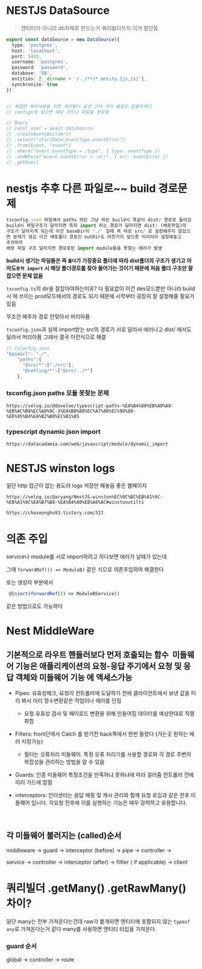 # NESTJS DataSource

> 엔티티가 아니라 db자체로 만드는거 쿼리빌더쓰지 이거 잘안씀

```typescript
export const dataSource = new DataSource({
  type: 'postgres',
  host: 'localhost',
  port: 5432,
  username: 'postgres',
  password: 'password',
  database: 'DB',
  entities: [__dirname + '/../**/*.entity.{js,ts}'],
  synchronize: true
})


// 복잡한 쿼리사용을 위한 쿼리빌더 옵션 근데 거이 쓸일은 없을듯하다 
// configs에 넣으면 해당 코드나 파일을 못찾음 

// Query
// const user = await dataSource
// .createQueryBuilder()
// .select("startDate,eventType,eventError")
// .from(Event, "event")
// .where("event.eventType = :type", { type: eventType })
// .andWhere("event.eventError = :err", { err: eventError })
// .getOne()
```

# nestjs 추후 다른 파일로~~ build 경로문제

```typescript
tsconfig.json 파일에서 paths 하든 그냥 하든 build시 똑같이 dist/ 경로로 들어감 
build시 파일구조가 달라지면 특히 import 하는 경로가 달라지면 dist/ (배포파일)의 
구조가 달라지게 되는데 이건 baseDir이 './' 일때 즉 따로 src/ 로 설정해주지 않았으
면 문제가 생김 이건 배포폴더 경로인 outDir도 마찬가지 앞으론 미리미리 설정해놓고
주의하자 
배포 파일 구조 달라지면 경로로된 import module들을 못찾는 에러가 발생 
```

**build시 생기는 파일들은 즉 `폴더`가 가장중요 폴더에 따라 dist폴더의 구조가 생기고 아마도`동적 import` 시 해당 폴더경로를 찾아 들어가는 것이기 때문에 처음 폴더 구조만 잘 잡으면 문제 없음**

`tsconfig.ts`의 dir을 잘잡아야하는이유? 다 필요없이 이건 dev모드뿐만 아니라 build시 에 쓰이는 prod모드에서의 경로도 되기 때문에 시작부터 굉장히 잘 설정해줄 필요가있음

무조건 해주자 경로 안맞아서 머리아픔

`tsconfig.json`과 실제 import받는 src의 경로가 서로 달라서 에러나고 dist/ 에서도 달라서 머리아픔 그래서 결국 이런식으로 해결

```typescript
// tsconfig.json
"baseUrl": "./",
    "paths":{
      "@src/*":["./src"],
      "@setting/*":["@src/../*"]
    },
```

### tsconfig.json paths 모듈 못찾는 문제

```
https://velog.io/@davelee/typescript-paths-%EA%B4%80%EB%A0%A8-%EB%AC%B8%EC%A0%9C-3%EA%B0%80%EC%A7%80%EC%99%80-%ED%95%B4%EA%B2%B0%EC%B1%85
```

### typescript dynamic json import

```
https://datacadamia.com/web/javascript/module/dynamic_import
```

# NESTJS winston logs

일단 http 접근이 없는 용도라 logs 저장만 해놓음 좋은 웹페이지

```
https://velog.io/@aryang/NestJS-winston%EC%9C%BC%EB%A1%9C-%EB%A1%9C%EA%B7%B8-%EA%B4%80%EB%A6%AC#winstonutilts
```

```
https://choseongho93.tistory.com/317
```

# 의존 주입

service나 module를 서로 import하려고 하다보면 에러가 날때가 있는데 

그때 `forwardRef(() => ModuleB)` 같은 식으로 의존주입하여 해결한다

또는 생성자 부분에서 

```typescript
 @Inject(forwardRef(() => ModuleBService))
```

같은 방법으로도 가능하다 

# Nest MiddleWare

## 기본적으로 라우트 핸들러보다 먼저 호출되는 함수  미들웨어 기능은 애플리케이션의 요청-응답 주기에서 요청 및 응답 객체와 미들웨어 기능 에 액세스가능

- Pipes: 유효성체크, 요청이 컨트롤러에 도달하기 전에 클라이언트에서 보낸 값을 미리 봐서 미리 정수변환같은 작업이나 에러를 던짐
  
  - 요청 유효성 검사 및 페이로드 변환을 위해 만들어짐 데이터를 예상한대로 직렬화함

- Filters:  front단에서 Catch 를 받기전 back쪽에서 한번 들렸다 (가는곳 원하는 에러 지정가능)
  
  - 필터는 오류처리 미들웨어. 특정 오류 처리기를 사용할 경로와 각 경로 주변의 복잡성을 관리하는 방법을 알 수 있음

- Guards: 인증 미들웨어 특정조건을 만족하냐 못하냐에 따라 걸러줌 컨트롤러 전에 미리 가드에 잡힘 

- interceptors: 인터센터는 응답 매핑 및 캐시 관리와 함께 요청 로깅과 같은 전후 미들웨어 입니다. 각요청 전후에 이를 실행하는 기능은 매우 강력하고 유용합니다.

    

## 각 미들웨어 불러지는 (called)순서

middleware -> guard -> interceptor (before) -> pipe -> controller ->

service -> controller -> interceptor (after) -> fillter ( if applicable) -> client

# 쿼리빌더 .getMany() .getRawMany() 차이?

일단 many는 전부 가져온다는건데 raw가 붙게되면 엔티티에 포함되지 않는 `typeof any`로 가져온다는거 같다 many를 사용하면 엔티티 타입을 가져온다. 



### guard 순서

global -> controller -> route
